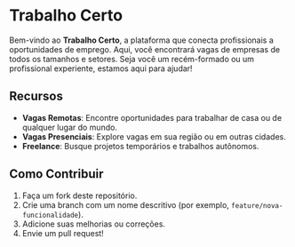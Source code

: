 # Trabalho Certo

Bem-vindo ao **Trabalho Certo**, a plataforma que conecta profissionais a oportunidades de emprego. Aqui, você encontrará vagas de empresas de todos os tamanhos e setores. Seja você um recém-formado ou um profissional experiente, estamos aqui para ajudar!

## Recursos

- **Vagas Remotas**: Encontre oportunidades para trabalhar de casa ou de qualquer lugar do mundo.
- **Vagas Presenciais**: Explore vagas em sua região ou em outras cidades.
- **Freelance**: Busque projetos temporários e trabalhos autônomos.

## Como Contribuir

1. Faça um fork deste repositório.
2. Crie uma branch com um nome descritivo (por exemplo, `feature/nova-funcionalidade`).
3. Adicione suas melhorias ou correções.
4. Envie um pull request!
